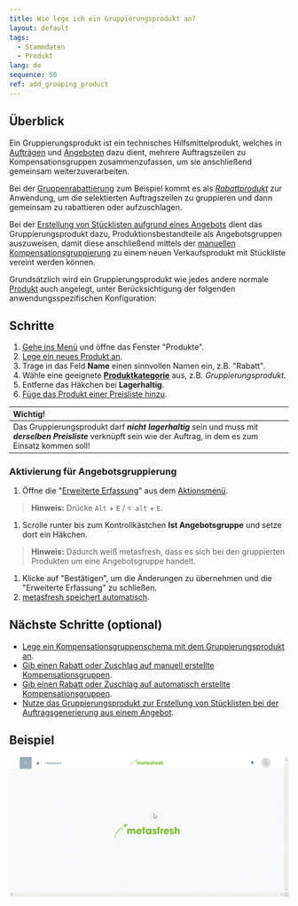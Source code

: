 ```yaml
---
title: Wie lege ich ein Gruppierungsprodukt an?
layout: default
tags:
  - Stammdaten
  - Produkt
lang: de
sequence: 50
ref: add_grouping_product
---
```


## Überblick
Ein Gruppierungsprodukt ist ein technisches Hilfsmittelprodukt, welches in [Aufträgen](Auftrag_erfassen) und [Angeboten](Angebot_erstellen) dazu dient, mehrere Auftragszeilen zu Kompensationsgruppen zusammenzufassen, um sie anschließend gemeinsam weiterzuverarbeiten.

Bei der [Gruppenrabattierung](Auftragszeilengruppenrabatt) zum Beispiel kommt es als [*Rabattprodukt*](Kompensationsgruppen_manuell_erstellen) zur Anwendung, um die selektierten Auftragszeilen zu gruppieren und dann gemeinsam zu rabattieren oder aufzuschlagen.

Bei der [Erstellung von Stücklisten aufgrund eines Angebots](Stueckliste_bei_Auftragsgenerierung) dient das Gruppierungsprodukt dazu, Produktionsbestandteile als Angebotsgruppen auszuweisen, damit diese anschließend mittels der [manuellen Kompensationsgruppierung](Kompensationsgruppen_manuell_erstellen) zu einem neuen Verkaufsprodukt mit Stückliste vereint werden können.

Grundsätzlich wird ein Gruppierungsprodukt wie jedes andere normale [Produkt](NeuesProdukt) auch angelegt, unter Berücksichtigung der folgenden anwendungsspezifischen Konfiguration:

## Schritte
1. [Gehe ins Menü](Menu) und öffne das Fenster "Produkte".
1. [Lege ein neues Produkt an](Neuer_Datensatz_Fenster_Webui).
1. Trage in das Feld **Name** einen sinnvollen Namen ein, z.B. "Rabatt".
1. Wähle eine geeignete [**Produktkategorie**](NeueProduktkategorie) aus, z.B. *Gruppierungsprodukt*.
1. Entferne das Häkchen bei **Lagerhaltig**.
1. [Füge das Produkt einer Preisliste hinzu](ProduktPreis).

| **Wichtig!** |
| :--- |
| Das Gruppierungsprodukt darf ***nicht lagerhaltig*** sein und muss mit ***derselben Preisliste*** verknüpft sein wie der Auftrag, in dem es zum Einsatz kommen soll! |

### Aktivierung für Angebotsgruppierung
1. Öffne die "[Erweiterte Erfassung](Ansichten#erw-erfassung)" aus dem [Aktionsmenü](AktionStarten#aktionsmenue).
 >**Hinweis:** Drücke `Alt` + `E` / `⌥ alt` + `E`.

1. Scrolle runter bis zum Kontrollkästchen **Ist Angebotsgruppe** und setze dort ein Häkchen.
 >**Hinweis:** Dadurch weiß metasfresh, dass es sich bei den gruppierten Produkten um eine Angebotsgruppe handelt.

1. Klicke auf "Bestätigen", um die Änderungen zu übernehmen und die "Erweiterte Erfassung" zu schließen.
1. [metasfresh speichert automatisch](Speicheranzeige).

## Nächste Schritte (optional)
- [Lege ein Kompensationsgruppenschema mit dem Gruppierungsprodukt an](Kompensationsgruppenschema_anlegen).
- [Gib einen Rabatt oder Zuschlag auf manuell erstellte Kompensationsgruppen](Auftragszeilengruppenrabatt).
- [Gib einen Rabatt oder Zuschlag auf automatisch erstellte Kompensationsgruppen](Auftragszeilengruppenrabatt).
- [Nutze das Gruppierungsprodukt zur Erstellung von Stücklisten bei der Auftragsgenerierung aus einem Angebot](Stueckliste_bei_Auftragsgenerierung).

## Beispiel
![](assets/Gruppierungsprodukt_anlegen.gif)
